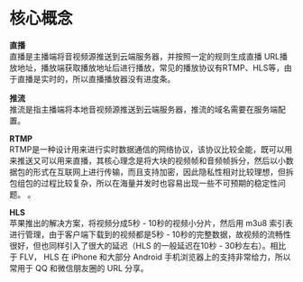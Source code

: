 # 核心概念  

**直播**  
直播是主播端将音视频源推送到云端服务器，并按照一定的规则生成直播 URL播放地址，播放端获取播放地址后进行播放，常见的播放协议有RTMP、HLS等，由于直播是实时的，所以直播播放器没有进度条。 

**推流**  
推流是指主播端将本地音视频源推送到云端服务器，推流的域名需要在服务端配置。

**RTMP**  
RTMP是一种设计用来进行实时数据通信的网络协议，该协议比较全能，既可以用来推送又可以用来直播，其核心理念是将大块的视频帧和音频帧拆分，然后以小数据包的形式在互联网上进行传输，而且支持加密，因此隐私性相对比较理想，但拆包组包的过程比较复杂，所以在海量并发时也容易出现一些不可预期的稳定性问题。 。 

**HLS**  
苹果推出的解决方案，将视频分成5秒 - 10秒的视频小分片，然后用 m3u8 索引表进行管理，由于客户端下载到的视频都是5秒 - 10秒的完整数据，故视频的流畅性很好，但也同样引入了很大的延迟（HLS 的一般延迟在10秒 - 30秒左右）。相比于 FLV， HLS 在 iPhone 和大部分 Android 手机浏览器上的支持非常给力，所以常用于 QQ 和微信朋友圈的 URL 分享。
